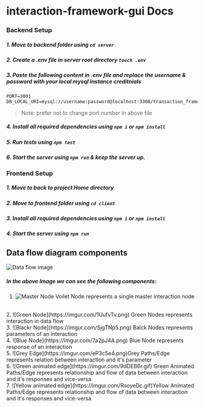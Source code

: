 # interaction-framework-gui Docs
### Backend Setup
##### 1. Move to backend folder using `cd server`
##### 2. Create a .env file in server root directory `touch .env`
##### 3. Paste the following content in .env file and replace the username & password with your local mysql instance creditnials
    PORT=3001
    DB_LOCAL_URI=mysql://username:password@localhost:3306/transaction_framework
>Note:  prefer not to change port number in above file

##### 4. Install all required dependencies using `npm i` or `npm install`

##### 5. Run tests using `npm test`
##### 6. Start the server using `npm run` & keep the server up.

### Frontend Setup
##### 1. Move to back to project Home directory
##### 2. Move to frontend folder using `cd client `
##### 3. Install all required dependencies using `npm i` or `npm install`
##### 4. Start the server using `npm run`


## Data flow diagram components
![Data flow image](https://i.imgur.com/6FCu4mR.gif)
<br/>
##### In the above Image we can see the following components:
1.  ![Master Node](https://imgur.com/fmqgd7t.png) Voilet  Node represents a single master interaction node
<br/>
2.  ![Green Node](https://imgur.com/1UufvTv.png) Green  Nodes represents interaction in data flow
<br/>
3.  ![Blackr Node](https://imgur.com/SjgTNp5.png) Balck Nodes represents parameters of an interaction
<br/>
4.  ![Blue Node](https://imgur.com/7a2pJ4A.png) Blue Node  represents response of an interaction
<br/>
5.  ![Grey Edge](https://imgur.com/eP3c5e4.png)Grey Paths/Edge represents relation between interaction and it's parameter
<br/>
6.  ![Green animated edge](https://imgur.com/9dDEB6r.gif) Green Animated Paths/Edge represents relationship and flow of data between interaction and it's responses and vice-versa
<br/>
7. ![Yellow animated edge](https://imgur.com/RsoyeDc.gif)Yellow Animated Paths/Edge represents relationship and flow of data between interaction and it's responses and vice-versa




